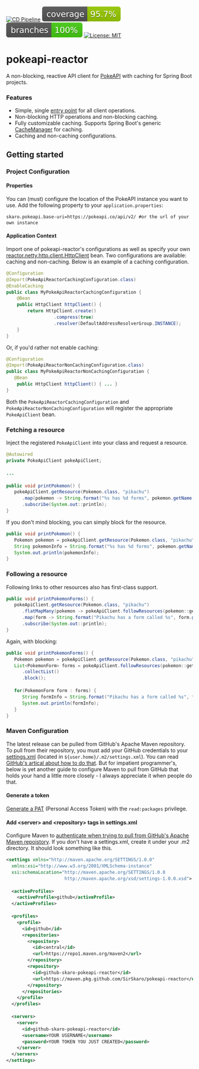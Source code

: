 [![CD Pipeline](https://github.com/SirSkaro/pokeapi-reactor/actions/workflows/maven-publish.yml/badge.svg?branch=test)](https://github.com/SirSkaro/pokeapi-reactor/actions/workflows/maven-publish.yml) 
![Coverage](.github/badges/jacoco.svg)
![Branches](.github/badges/branches.svg)
[![License: MIT](https://img.shields.io/badge/License-MIT-yellow.svg)](https://opensource.org/licenses/MIT)

# pokeapi-reactor
A non-blocking, reactive API client for [PokeAPI](https://pokeapi.co/) with caching for Spring Boot projects.

### Features
* Simple, single [entry point](../master/src/main/java/skaro/pokeapi/client/PokeApiClient.java) for all client operations.
* Non-blocking HTTP operations and non-blocking caching.
* Fully customizable caching. Supports Spring Boot's generic [CacheManager](https://docs.spring.io/spring-boot/docs/1.3.0.M1/reference/html/boot-features-caching.html#_supported_cache_providers) for caching.
* Caching and non-caching configurations.

## Getting started
### Project Configuration

#### Properties
You can (must) configure the location of the PokeAPI instance you want to use. Add the following property to your `application.properties`:

```
skaro.pokeapi.base-uri=https://pokeapi.co/api/v2/ #or the url of your own instance
```

#### Application Context
Import one of pokeapi-reactor's configurations as well as specify your own [reactor.netty.http.client.HttpClient](https://projectreactor.io/docs/netty/release/api/reactor/netty/http/client/HttpClient.html) bean. Two configurations are available: caching and non-caching. Below is an example of a caching configuration.

```java
@Configuration
@Import(PokeApiReactorCachingConfiguration.class)
@EnableCaching
public class MyPokeApiReactorCachingConfiguration {
	@Bean
	public HttpClient httpClient() {
		return HttpClient.create()
                  .compress(true)
                  .resolver(DefaultAddressResolverGroup.INSTANCE);
	}
}
```
Or, if you'd rather not enable caching:
```java
@Configuration
@Import(PokeApiReactorNonCachingConfiguration.class)
public class MyPokeApiReactorNonCachingConfiguration {
   @Bean
	public HttpClient httpClient() { ... }
}
```
Both the `PokeApiReactorCachingConfiguration` and `PokeApiReactorNonCachingConfiguration` will register the appropriate `PokeApiClient` bean.

### Fetching a resource
Inject the registered `PokeApiClient` into your class and request a resource.
```java
@Autowired
private PokeApiClient pokeApiClient;

...

public void printPokemon() {
   pokeApiClient.getResource(Pokemon.class, "pikachu")
      .map(pokemon -> String.format("%s has %d forms", pokemon.getName(), pokemon.getForms().size()))
      .subscribe(System.out::println);
}
```
If you don't mind blocking, you can simply block for the resource.
```java
public void printPokemon() {
   Pokemon pokemon = pokeApiClient.getResource(Pokemon.class, "pikachu").block();
   String pokemonInfo = String.format("%s has %d forms", pokemon.getName(), pokemon.getForms().size()));
   System.out.println(pokemonInfo);
}
```

### Following a resource
Following links to other resources also has first-class support.

```java
public void printPokemonForms() {
   pokeApiClient.getResource(Pokemon.class, "pikachu")
      .flatMapMany(pokemon -> pokeApiClient.followResources(pokemon::getForms, PokemonForm.class))
      .map(form -> String.format("Pikachu has a form called %s", form.getName()))
      .subscribe(System.out::println);
}
```
Again, with blocking:
```java
public void printPokemonForms() {
   Pokemon pokemon = pokeApiClient.getResource(Pokemon.class, "pikachu").block();
   List<PokemonForm> forms = pokeApiClient.followResources(pokemon::getForms, PokemonForm.class)
      .collectList()
      .block();

   for(PokemonForm form : forms) {
      String formInfo = String.format("Pikachu has a form called %s", form.getName());
      System.out.println(formInfo);
   }
}
```

### Maven Configuration
The latest release can be pulled from GitHub's Apache Maven repository. To pull from their repository, you must add your GitHub credentials to your [settings.xml](https://maven.apache.org/settings.html) (located in `${user.home}/.m2/settings.xml`). You can read [GitHub's artical about how to do that](https://docs.github.com/en/packages/working-with-a-github-packages-registry/working-with-the-apache-maven-registry). But for impatient programmer's, below is yet another guide to configure Maven to pull from GitHub that holds your hand a little more closely - I always appreciate it when people do that.


#### Generate a token
[Generate a PAT](https://docs.github.com/en/authentication/keeping-your-account-and-data-secure/creating-a-personal-access-token) (Personal Access Token) with the `read:packages` privilege.

#### Add \<server\> and \<repository\> tags in settings.xml 
Configure Maven to [authenticate when trying to pull from GitHub's Apache Maven repoistory](https://docs.github.com/en/packages/working-with-a-github-packages-registry/working-with-the-apache-maven-registry#authenticating-with-a-personal-access-token). If you don't have a settings.xml, create it under your .m2 directory. It should look something like this.

```xml
<settings xmlns="http://maven.apache.org/SETTINGS/1.0.0"
  xmlns:xsi="http://www.w3.org/2001/XMLSchema-instance"
  xsi:schemaLocation="http://maven.apache.org/SETTINGS/1.0.0
                      http://maven.apache.org/xsd/settings-1.0.0.xsd">

  <activeProfiles>
    <activeProfile>github</activeProfile>
  </activeProfiles>

  <profiles>
    <profile>
      <id>github</id>
      <repositories>
        <repository>
          <id>central</id>
          <url>https://repo1.maven.org/maven2</url>
        </repository>
        <repository>
          <id>github-skaro-pokeapi-reactor</id>
          <url>https://maven.pkg.github.com/SirSkaro/pokeapi-reactor</url>
        </repository>
      </repositories>
    </profile>
  </profiles>

  <servers>
    <server>
      <id>github-skaro-pokeapi-reactor</id>
      <username>YOUR USERNAME</username>
      <password>YOUR TOKEN YOU JUST CREATED</password>
    </server>
  </servers>
</settings>
```



